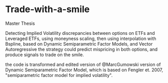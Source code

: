 # Trade-with-a-smile
Master Thesis


Detecting Implied Volatility discrepancies between options on ETFs and
Leveraged ETFs, using moneyness scaling, then using interpolation with Bspline,
based on Dynamic Semiparametric Factor Models, and Vector
Autoregressive the strategy could predict mispricing in both options, and
produce signals to trade on the smile.

the code is transformed and edited version of @MarcGumowski version of Dynamic Semiparametric Factor Model, which is based on 
Fengler et. 2007, "semiparametric factor model for implied volatility". 
